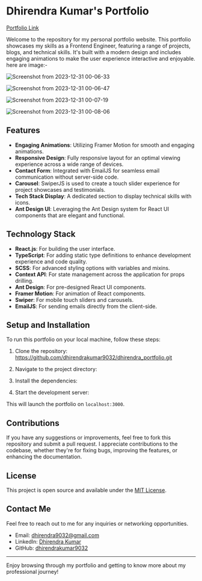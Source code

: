 # Dhirendra Kumar's Portfolio
[Portfolio Link](https://www.dhirendra-portfolio.vercel.app)

Welcome to the repository for my personal portfolio website. This portfolio showcases my skills as a Frontend Engineer, featuring a range of projects, blogs, and technical skills. It's built with a modern design and includes engaging animations to make the user experience interactive and enjoyable. here are image:-

![Screenshot from 2023-12-31 00-06-33](https://github.com/dhirendrakumar9032/dhirendra_portfolio/assets/128227632/d98b3ae0-8ae3-449d-a2d9-bb568e671554)

![Screenshot from 2023-12-31 00-06-47](https://github.com/dhirendrakumar9032/dhirendra_portfolio/assets/128227632/d124dfcd-4d2e-4951-9f0b-b20a27c93eda)

![Screenshot from 2023-12-31 00-07-19](https://github.com/dhirendrakumar9032/dhirendra_portfolio/assets/128227632/be700459-939b-4544-9727-3149792dffac)

![Screenshot from 2023-12-31 00-08-06](https://github.com/dhirendrakumar9032/dhirendra_portfolio/assets/128227632/ad4c1090-698b-408e-9380-e2a0dcecdffc)

## Features

- **Engaging Animations**: Utilizing Framer Motion for smooth and engaging animations.
- **Responsive Design**: Fully responsive layout for an optimal viewing experience across a wide range of devices.
- **Contact Form**: Integrated with EmailJS for seamless email communication without server-side code.
- **Carousel**: SwiperJS is used to create a touch slider experience for project showcases and testimonials.
- **Tech Stack Display**: A dedicated section to display technical skills with icons.
- **Ant Design UI**: Leveraging the Ant Design system for React UI components that are elegant and functional.

## Technology Stack

- **React.js**: For building the user interface.
- **TypeScript**: For adding static type definitions to enhance development experience and code quality.
- **SCSS**: For advanced styling options with variables and mixins.
- **Context API**: For state management across the application for props drilling.
- **Ant Design**: For pre-designed React UI components.
- **Framer Motion**: For animation of React components.
- **Swiper**: For mobile touch sliders and carousels.
- **EmailJS**: For sending emails directly from the client-side.

## Setup and Installation

To run this portfolio on your local machine, follow these steps:

1. Clone the repository: https://github.com/dhirendrakumar9032/dhirendra_portfolio.git

2. Navigate to the project directory:
3. Install the dependencies:
4. Start the development server:


This will launch the portfolio on `localhost:3000`.

## Contributions

If you have any suggestions or improvements, feel free to fork this repository and submit a pull request. I appreciate contributions to the codebase, whether they're for fixing bugs, improving the features, or enhancing the documentation.

## License

This project is open source and available under the [MIT License](LICENSE).

## Contact Me

Feel free to reach out to me for any inquiries or networking opportunities.

- Email: dhirendra9032@gmail.com
- LinkedIn: [Dhirendra Kumar](https://www.linkedin.com/in/dhirendra-kumar-9032/)
- GitHub: [dhirendrakumar9032](https://www.github.com/dhirendrakumar9032)

---

Enjoy browsing through my portfolio and getting to know more about my professional journey!

